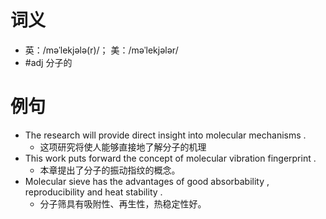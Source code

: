 # 词义
- 英：/məˈlekjələ(r)/； 美：/məˈlekjələr/
- #adj 分子的
# 例句
- The research will provide direct insight into molecular mechanisms .
	- 这项研究将使人能够直接地了解分子的机理
- This work puts forward the concept of molecular vibration fingerprint .
	- 本章提出了分子的振动指纹的概念。
- Molecular sieve has the advantages of good absorbability , reproducibility and heat stability .
	- 分子筛具有吸附性、再生性，热稳定性好。
